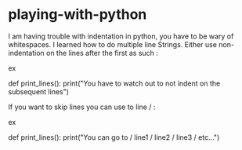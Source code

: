 # playing-with-python
I am having trouble with indentation in python, you have to be wary of whitespaces.
I learned how to do multiple line Strings. Either use non-indentation on the lines after the first as such :

ex

def print_lines():
    print("You have to watch out to not indent
on the subsequent lines")

If you want to skip lines you can use to line / :

ex

def print_lines():
    print("You can go to /
    line1 /
    line2 / line3 / etc...")
